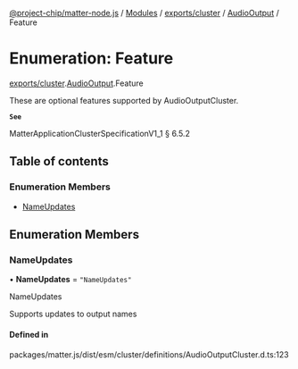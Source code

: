 [@project-chip/matter-node.js](../README.md) / [Modules](../modules.md) / [exports/cluster](../modules/exports_cluster.md) / [AudioOutput](../modules/exports_cluster.AudioOutput.md) / Feature

# Enumeration: Feature

[exports/cluster](../modules/exports_cluster.md).[AudioOutput](../modules/exports_cluster.AudioOutput.md).Feature

These are optional features supported by AudioOutputCluster.

**`See`**

MatterApplicationClusterSpecificationV1_1 § 6.5.2

## Table of contents

### Enumeration Members

- [NameUpdates](exports_cluster.AudioOutput.Feature.md#nameupdates)

## Enumeration Members

### NameUpdates

• **NameUpdates** = ``"NameUpdates"``

NameUpdates

Supports updates to output names

#### Defined in

packages/matter.js/dist/esm/cluster/definitions/AudioOutputCluster.d.ts:123
